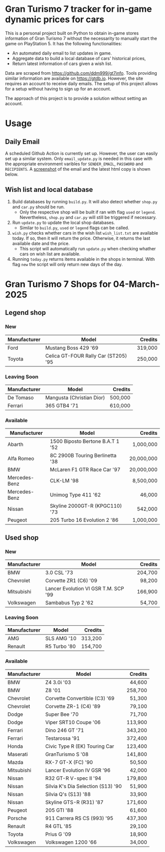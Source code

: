 # Gran Turismo 7 tracker for in-game dynamic prices for cars

This is a personal project built on Python to obtain in-game stores information of Gran Turismo 7 without the necessarity to manually start the game on PlayStation 5. It has the following functionalities:

- An automated daily email to list updates in game.
- Aggregate data to build a local database of cars' historical prices,
- Return latest information of cars given a wish list.

Data are scraped from https://github.com/ddm999/gt7info. Tools providing similar information are available on https://gtdb.io. However, the site requires an account to receive daily emails. The setup of this project allows for a setup without having to sign up for an account.

The approach of this project is to provide a solution without setting an account.

# Usage

## Daily Email

A scheduled Github Action is currently set up. However, the user can easily set up a similar system. Only `email_update.py` is needed in this case with the appropriate environment varibles for `SENDER_EMAIL`, `PASSWORD` and `RECIPIENTS`. A [screenshot](https://raw.githubusercontent.com/marcohoucheng/Gran-Turismo-7-Price-Tracker/main/data/email_screenshot.png) of the email and the latest html copy is shown below.

## Wish list and local database

1. Build databases by running `build.py`. It will also detect whether `shop.py` and `car.py` should be run.
    - Only the respective shop will be built if ran with flag `used` or `legend`. Nevertheless, `shop.py` and `car.py` will still be triggered if necessary.
2. Run `update.py` to update the local shop databases.
    - Similar to `build.py`, `used` or `legend` flags can be called.
3. `wish.py` checks whether cars in the wish list `wish_list.txt` are available today. If so, then it will return the price. Otherwise, it returns the last available date and the price.
    - This script will automatically run `update.py` when checking whather cars on wish list are available.
4. Running `today.py` returns items available in the shops in terminal. With flag `new` the script will only return new days of the day.


# Gran Turismo 7 Shops for 04-March-2025



## Legend shop

### New
 | Manufacturer | Model | Credits |
 | --- | --- | --: |
|Ford|Mustang Boss 429 '69|319,000|
|Toyota|Celica GT-FOUR Rally Car (ST205) '95|250,000|

### Leaving Soon
 | Manufacturer | Model | Credits |
 | --- | --- | --: |
|De Tomaso|Mangusta (Christian Dior)|500,000|
|Ferrari|365 GTB4 '71|610,000|

### Available
 | Manufacturer | Model | Credits |
 | --- | --- | --: |
|Abarth|1500 Biposto Bertone B.A.T 1 '52|1,000,000|
|Alfa Romeo|8C 2900B Touring Berlinetta '38|20,000,000|
|BMW|McLaren F1 GTR Race Car '97|20,000,000|
|Mercedes-Benz|CLK-LM '98|8,500,000|
|Mercedes-Benz|Unimog Type 411 '62|46,000|
|Nissan|Skyline 2000GT-R (KPGC110) '73|542,000|
|Peugeot|205 Turbo 16 Evolution 2 '86|1,000,000|


## Used shop

### New
 | Manufacturer | Model | Credits |
 | --- | --- | --: |
|BMW|3.0 CSL '73|204,700|
|Chevrolet|Corvette ZR1 (C6) '09|98,200|
|Mitsubishi|Lancer Evolution VI GSR T.M. SCP '99|166,900|
|Volkswagen|Sambabus Typ 2 '62|54,700|

### Leaving Soon
 | Manufacturer | Model | Credits |
 | --- | --- | --: |
|AMG|SLS AMG '10|313,200|
|Renault|R5 Turbo '80|154,700|

### Available
 | Manufacturer | Model | Credits |
 | --- | --- | --: |
|BMW|Z4 3.0i '03|44,600|
|BMW|Z8 '01|258,700|
|Chevrolet|Corvette Convertible (C3) '69|51,300|
|Chevrolet|Corvette ZR-1 (C4) '89|79,100|
|Dodge|Super Bee '70|71,700|
|Dodge|Viper SRT10 Coupe '06|113,900|
|Ferrari|Dino 246 GT '71|343,200|
|Ferrari|Testarossa '91|372,400|
|Honda|Civic Type R (EK) Touring Car|123,400|
|Maserati|GranTurismo S '08|141,800|
|Mazda|RX-7 GT-X (FC) '90|50,500|
|Mitsubishi|Lancer Evolution IV GSR '96|42,000|
|Nissan|R32 GT-R V-spec II '94|179,800|
|Nissan|Silvia K's Dia Selection (S13) '90|51,900|
|Nissan|Silvia Q's (S13) '88|33,900|
|Nissan|Skyline GTS-R (R31) '87|171,600|
|Peugeot|205 GTI '88|61,600|
|Porsche|911 Carrera RS CS (993) '95|437,300|
|Renault|R4 GTL '85|29,100|
|Toyota|Prius G '09|18,900|
|Volkswagen|Volkswagen 1200 '66|34,000|
